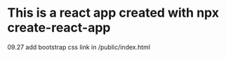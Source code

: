 # This is a react app created with npx create-react-app

09.27 add bootstrap css link in /public/index.html